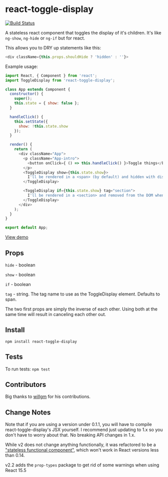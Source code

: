 # react-toggle-display

[![Build Status](https://travis-ci.org/ccnokes/react-toggle-display.svg?branch=master)](https://travis-ci.org/ccnokes/react-toggle-display)

A stateless react component that toggles the display of it's children. It's like `ng-show`, `ng-hide` or `ng-if` but for react.

This allows you to DRY up statements like this:

```javascript
<div className={this.props.shouldHide ? 'hidden' : ''}>
```

Example usage:

```javascript
import React, { Component } from 'react';
import ToggleDisplay from 'react-toggle-display';

class App extends Component {
  constructor() {
    super();
    this.state = { show: false };
  }

  handleClick() {
    this.setState({
      show: !this.state.show
    });
  }

  render() {
    return (
      <div className="App">
        <p className="App-intro">
          <button onClick={ () => this.handleClick() }>Toggle things</button>
        </p>
        <ToggleDisplay show={this.state.show}>
          I'll be rendered in a <span> (by default) and hidden with display:none when show is false.
        </ToggleDisplay>

        <ToggleDisplay if={this.state.show} tag="section">
          I'll be rendered in a <section> and removed from the DOM when if is false.
        </ToggleDisplay>
      </div>
    );
  }
}

export default App;

```
[View demo](https://jsfiddle.net/ccnokes/oqttsu83/)


## Props

`hide` - boolean

`show` - boolean

`if` - boolean

`tag` - string. The tag name to use as the ToggleDisplay element. Defaults to span.

The two first props are simply the inverse of each other. Using both at the same time will result in canceling each other out.


## Install

```
npm install react-toggle-display
```

## Tests

To run tests: `npm test`



## Contributors

Big thanks to [willgm](https://github.com/willgm) for his contributions.


## Change Notes

Note that if you are using a version under 0.1.1, you will have to compile react-toggle-display's JSX yourself. I recommend just updating to 1.x so you don't have to worry about that. No breaking API changes in 1.x.

While v2 does not change anything functionally, it was refactored to be a ["stateless functional component"](https://facebook.github.io/react/blog/2015/10/07/react-v0.14.html#stateless-functional-components), which won't work in React versions less than 0.14.

v2.2 adds the `prop-types` package to get rid of some warnings when using React 15.5

